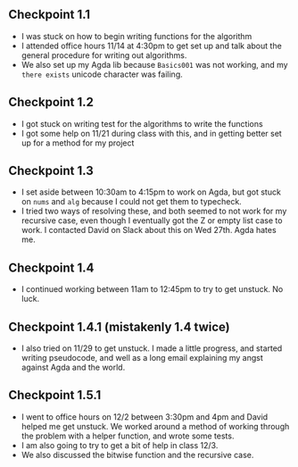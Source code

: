 ## Checkpoint 1.1
- I was stuck on how to begin writing functions for the algorithm
- I attended office hours 11/14 at 4:30pm to get set up and talk
about the general procedure for writing out algorithms.
- We also set up my Agda lib because ```Basics001``` was not working,
and my ```there exists``` unicode character was failing. 

## Checkpoint 1.2
- I got stuck on writing test for the algorithms to write the functions
- I got some help on 11/21 during class with this, and in getting
better set up for a method for my project

## Checkpoint 1.3
- I set aside between 10:30am to 4:15pm to work on Agda, but got
stuck on ```nums``` and ```alg``` because I could not get them to typecheck.
- I tried two ways of resolving these, and both seemed to not work
for my recursive case, even though I eventually got the Z or empty
list case to work. I contacted David on Slack about this on Wed 27th.
Agda hates me.

## Checkpoint 1.4
- I continued working between 11am to 12:45pm to try to get unstuck.
No luck.

## Checkpoint 1.4.1 (mistakenly 1.4 twice)
- I also tried on 11/29 to get unstuck. I made a little progress,
and started writing pseudocode, and well as a long email explaining
my angst against Agda and the world.

## Checkpoint 1.5.1
- I went to office hours on 12/2 between 3:30pm and 4pm and David
helped me get unstuck. We worked around a method of working through
the problem with a helper function, and wrote some tests.
- I am also going to try to get a bit of help in class 12/3.
- We also discussed the bitwise function and the recursive case.


